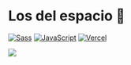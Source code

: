 # Los del espacio 🚀

[![Sass](https://img.shields.io/badge/Sass-1.77.6+-5646ED?style=for-the-badge&logo=sass&logoColor=white&labelColor=101010)](https://sass-lang.com/)
[![JavaScript](https://img.shields.io/badge/Python-3.11+-yellow?style=for-the-badge&logo=python&logoColor=white&labelColor=101010)](https://python.org)
[![Vercel](https://img.shields.io/badge/Vercel-static-gray?style=for-the-badge&logo=vercel&logoColor=white&labelColor=101010)](https://vercel.com)

<a href="https://github.com/mouredev/python-web"><img src="https://github.com/user-attachments/assets/473ebd61-456b-4641-871b-ba152c1609b7"/></a>


